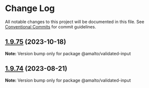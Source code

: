 # Change Log

All notable changes to this project will be documented in this file.
See [Conventional Commits](https://conventionalcommits.org) for commit guidelines.

## [1.9.75](https://github.com/amalto/platform6-ui-components/compare/@amalto/validated-input@1.9.74...@amalto/validated-input@1.9.75) (2023-10-18)

**Note:** Version bump only for package @amalto/validated-input

## [1.9.74](https://github.com/amalto/platform6-ui-components/compare/@amalto/validated-input@1.9.73...@amalto/validated-input@1.9.74) (2023-08-21)

**Note:** Version bump only for package @amalto/validated-input
